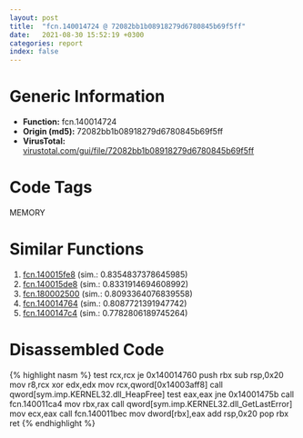 ```yaml
---
layout: post
title:  "fcn.140014724 @ 72082bb1b08918279d6780845b69f5ff"
date:   2021-08-30 15:52:19 +0300
categories: report
index: false
---
```


# Generic Information
- **Function:** fcn.140014724
- **Origin (md5):** 72082bb1b08918279d6780845b69f5ff
- **VirusTotal:** [virustotal.com/gui/file/72082bb1b08918279d6780845b69f5ff][virustotal_ref]

# Code Tags
<span class="tag" id="MEMORY">MEMORY</span>


# Similar Functions

1. [fcn.140015fe8][similar_1_ref] (sim.: 0.8354837378645985)
2. [fcn.140015de8][similar_2_ref] (sim.: 0.8331914694608992)
3. [fcn.180002500][similar_3_ref] (sim.: 0.8093364076839558)
4. [fcn.140014764][similar_4_ref] (sim.: 0.8087721391947742)
5. [fcn.1400147c4][similar_5_ref] (sim.: 0.7782806189745264)


# Disassembled Code

{% highlight nasm %}
test rcx,rcx
je 0x140014760
push rbx
sub rsp,0x20
mov r8,rcx
xor edx,edx
mov rcx,qword[0x14003aff8]
call qword[sym.imp.KERNEL32.dll_HeapFree]
test eax,eax
jne 0x14001475b
call fcn.140011ca4
mov rbx,rax
call qword[sym.imp.KERNEL32.dll_GetLastError]
mov ecx,eax
call fcn.140011bec
mov dword[rbx],eax
add rsp,0x20
pop rbx
ret 
{% endhighlight %}


[similar_1_ref]: /report/fcn.140015fe8@3bee9e0608c478ffce0d10559aae732b
[similar_2_ref]: /report/fcn.140015de8@c5b958b285b208bffd52d8455e15d93a
[similar_3_ref]: /report/fcn.180002500@7dc44f7522d53d03c7b1f4335f6d2a15
[similar_4_ref]: /report/fcn.140014764@72082bb1b08918279d6780845b69f5ff
[similar_5_ref]: /report/fcn.1400147c4@72082bb1b08918279d6780845b69f5ff
[virustotal_ref]: https://www.virustotal.com/gui/file/72082bb1b08918279d6780845b69f5ff